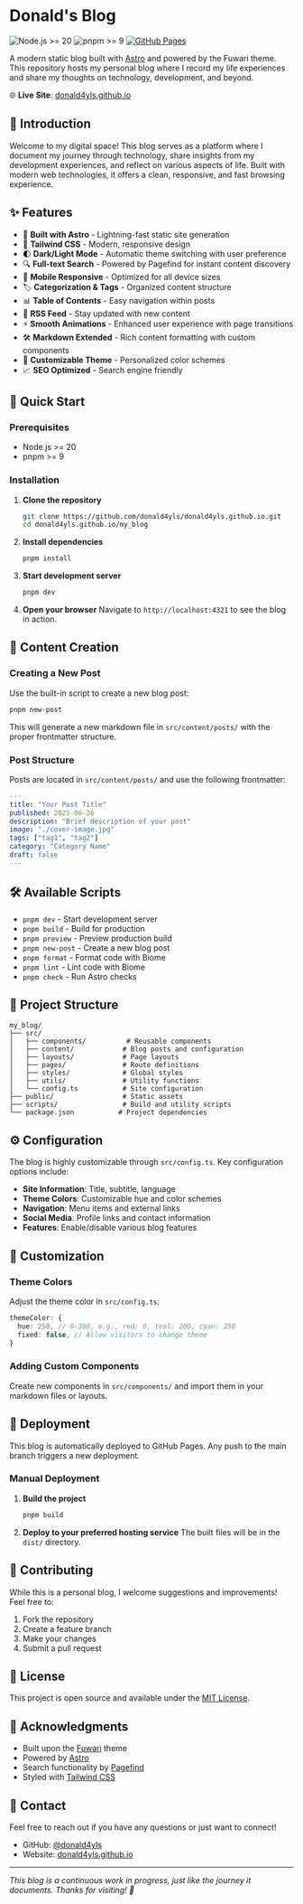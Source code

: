 # Donald's Blog

![Node.js >= 20](https://img.shields.io/badge/node.js-%3E%3D20-brightgreen) 
![pnpm >= 9](https://img.shields.io/badge/pnpm-%3E%3D9-blue) 
[![GitHub Pages](https://img.shields.io/badge/GitHub%20Pages-Deployed-brightgreen)](https://donald4yls.github.io)

A modern static blog built with [Astro](https://astro.build) and powered by the Fuwari theme. This repository hosts my personal blog where I record my life experiences and share my thoughts on technology, development, and beyond.

🌐 **Live Site**: [donald4yls.github.io](https://donald4yls.github.io)

## 📖 Introduction

Welcome to my digital space! This blog serves as a platform where I document my journey through technology, share insights from my development experiences, and reflect on various aspects of life. Built with modern web technologies, it offers a clean, responsive, and fast browsing experience.

## ✨ Features

- 🚀 **Built with Astro** - Lightning-fast static site generation
- 🎨 **Tailwind CSS** - Modern, responsive design
- 🌓 **Dark/Light Mode** - Automatic theme switching with user preference
- 🔍 **Full-text Search** - Powered by Pagefind for instant content discovery
- 📱 **Mobile Responsive** - Optimized for all device sizes
- 🏷️ **Categorization & Tags** - Organized content structure
- 📊 **Table of Contents** - Easy navigation within posts
- 🔗 **RSS Feed** - Stay updated with new content
- ⚡ **Smooth Animations** - Enhanced user experience with page transitions
- 🛠️ **Markdown Extended** - Rich content formatting with custom components
- 🌈 **Customizable Theme** - Personalized color schemes
- 📈 **SEO Optimized** - Search engine friendly

## 🚀 Quick Start

### Prerequisites

- Node.js >= 20
- pnpm >= 9

### Installation

1. **Clone the repository**
   ```bash
   git clone https://github.com/donald4yls/donald4yls.github.io.git
   cd donald4yls.github.io/my_blog
   ```

2. **Install dependencies**
   ```bash
   pnpm install
   ```

3. **Start development server**
   ```bash
   pnpm dev
   ```

4. **Open your browser**
   Navigate to `http://localhost:4321` to see the blog in action.

## 📝 Content Creation

### Creating a New Post

Use the built-in script to create a new blog post:

```bash
pnpm new-post
```

This will generate a new markdown file in `src/content/posts/` with the proper frontmatter structure.

### Post Structure

Posts are located in `src/content/posts/` and use the following frontmatter:

```yaml
---
title: "Your Post Title"
published: 2025-06-26
description: "Brief description of your post"
image: "./cover-image.jpg"
tags: ["tag1", "tag2"]
category: "Category Name"
draft: false
---
```

## 🛠️ Available Scripts

- `pnpm dev` - Start development server
- `pnpm build` - Build for production
- `pnpm preview` - Preview production build
- `pnpm new-post` - Create a new blog post
- `pnpm format` - Format code with Biome
- `pnpm lint` - Lint code with Biome
- `pnpm check` - Run Astro checks

## 📁 Project Structure

```
my_blog/
├── src/
│   ├── components/          # Reusable components
│   ├── content/            # Blog posts and configuration
│   ├── layouts/            # Page layouts
│   ├── pages/              # Route definitions
│   ├── styles/             # Global styles
│   ├── utils/              # Utility functions
│   └── config.ts           # Site configuration
├── public/                 # Static assets
├── scripts/                # Build and utility scripts
└── package.json           # Project dependencies
```

## ⚙️ Configuration

The blog is highly customizable through `src/config.ts`. Key configuration options include:

- **Site Information**: Title, subtitle, language
- **Theme Colors**: Customizable hue and color schemes
- **Navigation**: Menu items and external links
- **Social Media**: Profile links and contact information
- **Features**: Enable/disable various blog features

## 🎨 Customization

### Theme Colors

Adjust the theme color in `src/config.ts`:

```typescript
themeColor: {
  hue: 250, // 0-360, e.g., red: 0, teal: 200, cyan: 250
  fixed: false, // Allow visitors to change theme
}
```

### Adding Custom Components

Create new components in `src/components/` and import them in your markdown files or layouts.

## 🚀 Deployment

This blog is automatically deployed to GitHub Pages. Any push to the main branch triggers a new deployment.

### Manual Deployment

1. **Build the project**
   ```bash
   pnpm build
   ```

2. **Deploy to your preferred hosting service**
   The built files will be in the `dist/` directory.

## 🤝 Contributing

While this is a personal blog, I welcome suggestions and improvements! Feel free to:

1. Fork the repository
2. Create a feature branch
3. Make your changes
4. Submit a pull request

## 📄 License

This project is open source and available under the [MIT License](LICENSE).

## 🙏 Acknowledgments

- Built upon the [Fuwari](https://github.com/saicaca/fuwari) theme
- Powered by [Astro](https://astro.build)
- Search functionality by [Pagefind](https://pagefind.app)
- Styled with [Tailwind CSS](https://tailwindcss.com)

## 📧 Contact

Feel free to reach out if you have any questions or just want to connect!

- GitHub: [@donald4yls](https://github.com/donald4yls)
- Website: [donald4yls.github.io](https://donald4yls.github.io)

---

*This blog is a continuous work in progress, just like the journey it documents. Thanks for visiting! 🚀*